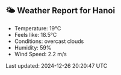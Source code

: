 <!-- WEATHER-START -->
## 🌤 Weather Report for Hanoi

- Temperature: 19°C
- Feels like: 18.5°C
- Conditions: overcast clouds
- Humidity: 59%
- Wind Speed: 2.2 m/s

Last updated: 2024-12-26 20:20:47 UTC
<!-- WEATHER-END -->
